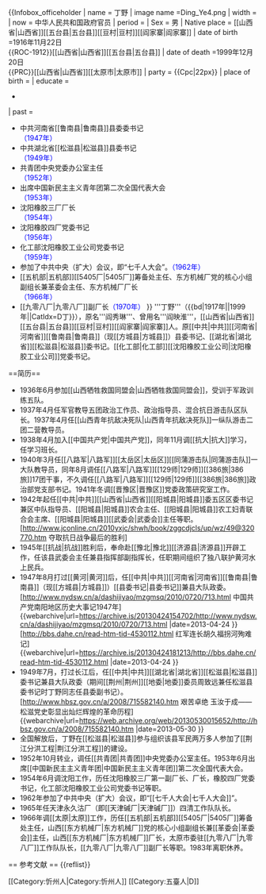 {{Infobox_officeholder
| name = 丁野
| image name =Ding_Ye4.png
| width = 
| now = 中华人民共和国政府官员
| period =
| Sex = 男 
| Native place = [[山西省|山西省]][[五台县|五台县]][[豆村|豆村]][[阎家寨|阎家寨]]
| date of birth =1916年11月22日<br>{{ROC-1912}}[[山西省|山西省]][[五台县|五台县]]
| date of death =1999年12月20日<br>{{PRC}}[[山西省|山西省]][[太原市|太原市]]
| party = {{Cpc|22px}}
| place of birth = 
| educate = 
* </span>
| past = 
* 中共河南省[[鲁南县|鲁南县]]县委委书记<br><span style="color: blue;">（1947年）</span>
* 中共湖北省[[松滋县|松滋县]]县委书记<br><span style="color: blue;">（1949年）</span>
* 共青团中央党委办公室主任<br><span style="color: blue;">（1952年）</span>
* 出席中国新民主主义青年团第二次全国代表大会<br><span style="color: blue;">（1953年）</span>
* 沈阳橡胶三厂厂长<br><span style="color: blue;">（1954年）</span>
* 沈阳橡胶四厂党委书记<br><span style="color: blue;">（1956年）</span>
* 化工部沈阳橡胶工业公司党委书记<br><span style="color: blue;">（1959年）</span>
* 参加了中共中央（扩大）会议，即“七千人大会”。<span style="color: blue;">（1962年）</span>
* [[五机部|五机部]][[5405厂|5405厂]]筹备处主任、东方机械厂党的核心小组副组长兼革委会主任、东方机械厂厂长<br><span style="color: blue;">（1966年）</span>
* [[九零八厂|九零八厂]]副厂长<span style="color: blue;">（1970年）</span>
}}
'''丁野'''（{{bd|1917年||1999年||CatIdx=D丁}}），原名'''阎秀琳'''、曾用名'''阎映淮'''，[[山西省|山西省]][[五台县|五台县]][[豆村|豆村]][[阎家寨|阎家寨]]人。原[[中共|中共]][[河南省|河南省]][[鲁南县|鲁南县]]（现[[方城县|方城县]]）县委书记、[[湖北省|湖北省]][[松滋县|松滋县]]委书记。[[化工部|化工部]][[沈阳橡胶工业公司|沈阳橡胶工业公司]]党委书记。

==简历==
* 1936年6月参加[[山西牺牲救国同盟会|山西牺牲救国同盟会]]，受训于军政训练五队。
* 1937年4月任军官教导五团政治工作员、政治指导员、混合抗日游击队区队长。1937年4月任[[山西青年抗敌决死队|山西青年抗敌决死队]]一纵队游击二团二营教导员。
* 1938年4月加入[[中国共产党|中国共产党]]，同年11月调[[抗大|抗大]]学习，任学习班长。　
* 1940年3月任[[八路军|八路军]][[太岳区|太岳区]][[同蒲游击队|同蒲游击队]]一大队教导员，同年8月调任[[八路军|八路军]][[129师|129师]][[386旅|386旅]]17团干事，不久调任[[八路军|八路军]][[129师|129师]][[386旅|386旅]]政治部党支部书记。1941年冬调[[晋豫区|晋豫区]]党委政策研究室工作。
* 1942年起任[[中共|中共]][[山西省|山西省]][[阳城县|阳城县]]委五区区委书记兼区中队指导员、[[阳城县|阳城县]]农会主任、[[阳城县|阳城县]]农工妇青联合会主席、[[阳城县|阳城县]][[武委会|武委会]]主任等职。<ref>[http://www.jconline.cn/2010yxjc/shwh/book/zggcdjcls/up/wz/49@320770.htm 夺取抗日战争最后的胜利]</ref>　
* 1945年[[抗战|抗战]]胜利后，奉命赴[[豫北|豫北]][[济源县|济源县]]开辟工作，任该县武委会主任兼县指挥部副指挥长，任职期间组织了独八联护黄河水上民兵。
* 1947年8月打过[[黄河|黄河]]后，任[[中共|中共]][[河南省|河南省]][[鲁南县|鲁南县]]（现[[方城县|方城县]]）[[县委书记|县委书记]]兼县大队政委。<ref>[http://www.nydsw.cn/a/dashijiyao/mzgmsq/2010/0720/713.html 中国共产党南阳地区历史大事记1947年] {{webarchive|url=https://archive.is/20130424154702/http://www.nydsw.cn/a/dashijiyao/mzgmsq/2010/0720/713.html |date=2013-04-24 }}</ref><ref>[http://bbs.dahe.cn/read-htm-tid-4530112.html 红军连长胡久福拐河殉难记] {{webarchive|url=https://archive.is/20130424181213/http://bbs.dahe.cn/read-htm-tid-4530112.html |date=2013-04-24 }}</ref>　
* 1949年7月，打过长江后，任[[中共|中共]][[湖北省|湖北省]][[松滋县|松滋县]]委书记兼县大队政委（期间[[荆州|荆州]][[地委|地委]]委员周致远兼任松滋县委书记时丁野同志任县委副书记）。<ref>[http://www.hbsz.gov.cn/a/2008/715582140.htm 艰苦卓绝 玉汝于成——松滋党史彰显出灿烂辉煌的革命历程] {{webarchive|url=https://web.archive.org/web/20130530015652/http://hbsz.gov.cn/a/2008/715582140.htm |date=2013-05-30 }}</ref>
* 全国解放后，丁野在[[松滋县|松滋县]]参与组织该县军民两万多人参加了[[荆江分洪工程|荆江分洪工程]]的建设。
* 1952年10月转业，调任[[共青团|共青团]]中央党委办公室主任。1953年6月出席[[中国新民主主义青年团|中国新民主主义青年团]]第二次全国代表大会。
* 1954年6月调沈阳工作，历任沈阳橡胶三厂第一副厂长、厂长，橡胶四厂党委书记，化工部沈阳橡胶工业公司党委书记等职。 
* 1962年参加了中共中央（扩大）会议，即“[[七千人大会|七千人大会]]”。
* 1965年任天津永久沽厂（即[[天津碱厂|天津碱厂]]）四清工作队队长。
* 1966年调[[太原|太原]]工作，历任[[五机部|五机部]][[5405厂|5405厂]]筹备处主任，山西[[东方机械厂|东方机械厂]]党的核心小组副组长兼[[革委会|革委会]]主任，山西[[东方机械厂|东方机械厂]]厂长，太原市委驻[[九零八厂|九零八厂]]工作队队长，[[九零八厂|九零八厂]]副厂长等职。1983年离职休养。

== 参考文献 ==
{{reflist}}

[[Category:忻州人|Category:忻州人]]
[[Category:五臺人|D]]